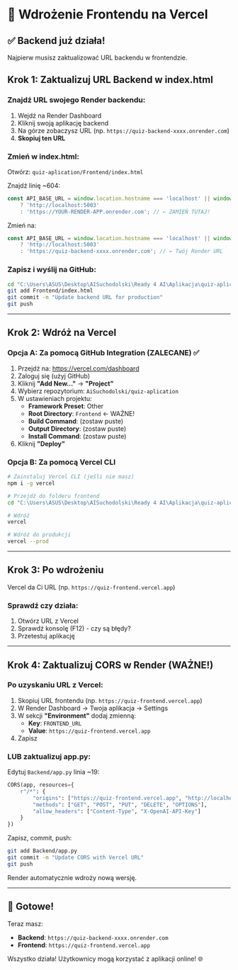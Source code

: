 # 🚀 Wdrożenie Frontendu na Vercel

## ✅ Backend już działa!

Najpierw musisz zaktualizować URL backendu w frontendzie.

## Krok 1: Zaktualizuj URL Backend w index.html

### Znajdź URL swojego Render backendu:
1. Wejdź na Render Dashboard
2. Kliknij swoją aplikację backend
3. Na górze zobaczysz URL (np. `https://quiz-backend-xxxx.onrender.com`)
4. **Skopiuj ten URL**

### Zmień w index.html:

Otwórz: `quiz-aplication/Frontend/index.html`

Znajdź linię ~604:
```javascript
const API_BASE_URL = window.location.hostname === 'localhost' || window.location.hostname === '127.0.0.1'
    ? 'http://localhost:5003'
    : 'https://YOUR-RENDER-APP.onrender.com'; // ← ZAMIEŃ TUTAJ!
```

Zmień na:
```javascript
const API_BASE_URL = window.location.hostname === 'localhost' || window.location.hostname === '127.0.0.1'
    ? 'http://localhost:5003'
    : 'https://quiz-backend-xxxx.onrender.com'; // ← Twój Render URL
```

### Zapisz i wyślij na GitHub:
```bash
cd "C:\Users\ASUS\Desktop\AISuchodolski\Ready 4 AI\Aplikacja\quiz-aplication"
git add Frontend/index.html
git commit -m "Update backend URL for production"
git push
```

---

## Krok 2: Wdróż na Vercel

### Opcja A: Za pomocą GitHub Integration (ZALECANE) ✅

1. Przejdź na: https://vercel.com/dashboard
2. Zaloguj się (użyj GitHub)
3. Kliknij **"Add New..."** → **"Project"**
4. Wybierz repozytorium: `AiSuchodolski/quiz-aplication`
5. W ustawieniach projektu:
   - **Framework Preset**: Other
   - **Root Directory**: `Frontend` ← WAŻNE!
   - **Build Command**: (zostaw puste)
   - **Output Directory**: (zostaw puste)
   - **Install Command**: (zostaw puste)
6. Kliknij **"Deploy"**

### Opcja B: Za pomocą Vercel CLI

```bash
# Zainstaluj Vercel CLI (jeśli nie masz)
npm i -g vercel

# Przejdź do folderu frontend
cd "C:\Users\ASUS\Desktop\AISuchodolski\Ready 4 AI\Aplikacja\quiz-aplication\Frontend"

# Wdróż
vercel

# Wdróż do produkcji
vercel --prod
```

---

## Krok 3: Po wdrożeniu

Vercel da Ci URL (np. `https://quiz-frontend.vercel.app`)

### Sprawdź czy działa:
1. Otwórz URL z Vercel
2. Sprawdź konsolę (F12) - czy są błędy?
3. Przetestuj aplikację

---

## Krok 4: Zaktualizuj CORS w Render (WAŻNE!)

### Po uzyskaniu URL z Vercel:

1. Skopiuj URL frontendu (np. `https://quiz-frontend.vercel.app`)
2. W Render Dashboard → Twoja aplikacja → Settings
3. W sekcji **"Environment"** dodaj zmienną:
   - **Key**: `FRONTEND_URL`
   - **Value**: `https://quiz-frontend.vercel.app`
4. Zapisz

### LUB zaktualizuj app.py:

Edytuj `Backend/app.py` linia ~19:
```python
CORS(app, resources={
    r"/*": {
        "origins": ["https://quiz-frontend.vercel.app", "http://localhost:5003"],
        "methods": ["GET", "POST", "PUT", "DELETE", "OPTIONS"],
        "allow_headers": ["Content-Type", "X-OpenAI-API-Key"]
    }
})
```

Zapisz, commit, push:
```bash
git add Backend/app.py
git commit -m "Update CORS with Vercel URL"
git push
```

Render automatycznie wdroży nową wersję.

---

## 🎉 Gotowe!

Teraz masz:
- **Backend**: `https://quiz-backend-xxxx.onrender.com`
- **Frontend**: `https://quiz-frontend.vercel.app`

Wszystko działa! Użytkownicy mogą korzystać z aplikacji online! 🌐

